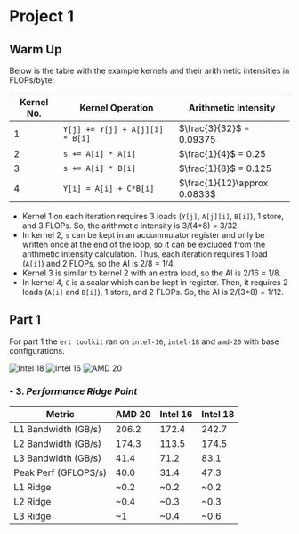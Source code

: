 # Project 1

## Warm Up
Below is the table with the example kernels and their arithmetic intensities in FLOPs/byte:

| Kernel No. | Kernel Operation                 | Arithmetic Intensity        |
| ---        | ---                              | ---                         |
| 1          | `Y[j] += Y[j] + A[j][i] * B[i]`  | $\frac{3}{32}$ = 0.09375    |
| 2          | `s += A[i] * A[i]`               | $\frac{1}{4}$ = 0.25        |
| 3          | `s += A[i] * B[i]`               | $\frac{1}{8}$ = 0.125       |
| 4          | `Y[i] = A[i] + C*B[i]`           | $\frac{1}{12}\approx 0.0833$|
- Kernel 1 on each iteration requires 3 loads (`Y[j]`, `A[j][i]`, `B[i]`), 1 store, and 3 FLOPs. So, the arithmetic intensity is 3/(4*8) = 3/32.
- In kernel 2, `s` can be kept in an accummulator register and only be written once at the end of the loop, so it can be excluded from the arithmetic intensity calculation. Thus, each iteration requires 1 load (`A[i]`) and 2 FLOPs, so the AI is 2/8 = 1/4.
- Kernel 3 is similar to kernel 2 with an extra load, so the AI is 2/16 = 1/8.
- In kernel 4, `C` is a scalar which can be kept in register. Then, it requires 2 loads (`A[i]` and `B[i]`), 1 store, and 2 FLOPs. So, the AI is 2/(3*8) = 1/12.
## Part 1
For part 1 the `ert toolkit` ran on `intel-16`, `intel-18` and `amd-20` with base configurations.

![Intel 18](https://github.com/user-attachments/assets/dbb9a7a4-ca5f-46ea-9f12-5208a6b5681e)
![Intel 16](https://github.com/user-attachments/assets/8740852d-4897-4959-bfaf-39dd18d2dc08)
![AMD 20](https://github.com/user-attachments/assets/a239edbd-ba3d-4f90-ab5e-9fa0fa87eccf)

### - 3. _Performance Ridge Point_

| Metric               | AMD 20 | Intel 16 | Intel 18 |
| ---                  | ---    | ---      | ---      |
| L1 Bandwidth (GB/s)  | 206.2  | 172.4    | 242.7    |
| L2 Bandwidth (GB/s)  | 174.3  | 113.5    | 174.5    |
| L3 Bandwidth (GB/s)  | 41.4   | 71.2     | 83.1     |
| Peak Perf (GFLOPS/s) | 40.0   | 31.4     | 47.3     |
| L1 Ridge             | ~0.2   | ~0.2     | ~0.2     |
| L2 Ridge             | ~0.4   | ~0.3     | ~0.3     |
| L3 Ridge             | ~1     | ~0.4     | ~0.6     |

